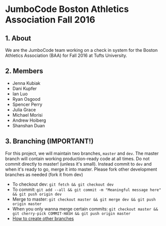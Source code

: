 # JumboCode Boston Athletics Association Fall 2016


## 1. About

We are the JumboCode team working on a check in system for the Boston Athletics Association (BAA) for Fall 2016 at Tufts University.

## 2. Members

* Jenna Kubiak
* Dani Kupfer
* Ian Luo
* Ryan Osgood
* Spencer Perry
* Julia Grace
* Michael Morisi
* Andrew Hoiberg
* Shanshan Duan

## 3. Branching (IMPORTANT!)

For this project, we will maintain two branches, `master` and `dev`. The master branch will contain working production-ready code at all times. Do not commit directly to master! (unless it's small). Instead commit to `dev` and when it's ready to go, merge it into master. Please fork other development branches as needed (fork it from dev)

* To checkout dev: `git fetch && git checkout dev`
* To commit: `git add --all && git commit -m "Meaningful message here" && git push origin dev`
* Merge to master: `git checkout master && git merge dev && git push origin master`
* When you only wanna merge certain commits: `git checkout master && git cherry-pick COMMIT-HASH && git push origin master`
* [How to create other branches](http://stackoverflow.com/questions/1519006/how-do-you-create-a-remote-git-branchgit )


